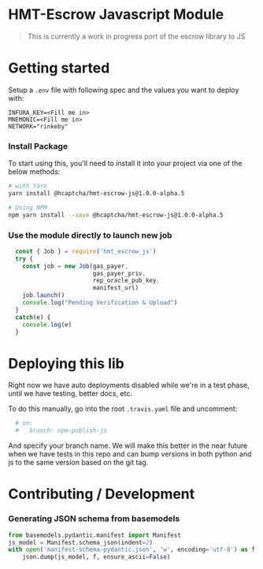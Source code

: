 # HMT-Escrow Javascript Module

> This is currently a work in progress port of the escrow library to JS


# Getting started

Setup a `.env` file with following spec and the values you want to deploy with:

```shell
INFURA_KEY=<Fill me in>
MNEMONIC=<Fill me in>
NETWORK="rinkeby"
```

### Install Package

To start using this, you'll need to install it into your project via one of the below methods:

```bash
# with Yarn
yarn install @hcaptcha/hmt-escrow-js@1.0.0-alpha.5

# Using NPM
npm yarn install --save @hcaptcha/hmt-escrow-js@1.0.0-alpha.5
```


### Use the module directly to launch new job

```js
  const { Job } = require('hmt_escrow_js')
  try {
    const job = new Job(gas_payer,
                        gas_payer_priv,
                        rep_oracle_pub_key,
                        manifest_url)
    job.launch()
    console.log("Pending Verification & Upload")
  }
  catch(e) {
    console.log(e)
  }
```

# Deploying this lib

Right now we have auto deployments disabled while we're in a test phase, until we have testing, better docs, etc.

To do this manually, go into the root `.travis.yaml` file and uncomment:

```yaml
  # on:
  #   branch: npm-publish-js
```

And specify your branch name.  We will make this better in the near future when we have tests in this repo and can bump versions in both python and js to the same version based on the git tag.


# Contributing / Development

### Generating JSON schema from basemodels

```python
from basemodels.pydantic.manifest import Manifest
js_model = Manifest.schema_json(indent=2)
with open('manifest-schema-pydantic.json', 'w', encoding='utf-8') as f:
    json.dump(js_model, f, ensure_ascii=False)
```
